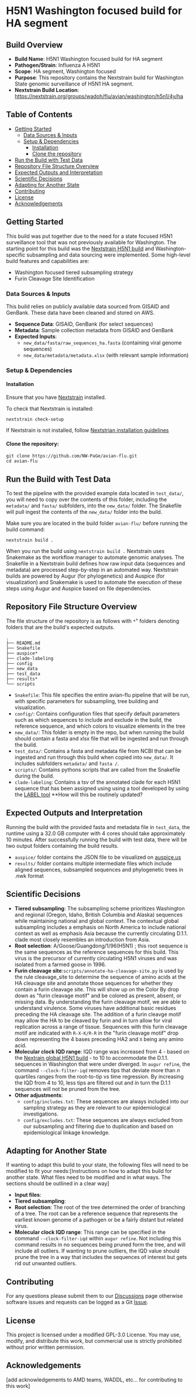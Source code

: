 # H5N1 Washington focused build for HA segment

## Build Overview
- **Build Name**: H5N1 Washington focused build for HA segment
- **Pathogen/Strain**: Influenza A H5N1
- **Scope**: HA segment, Washington focused
- **Purpose**: This repository contains the Nextstrain build for Washington State genomic surveillance of H5N1 HA segment.
- **Nextstrain Build Location**: https://nextstrain.org/groups/wadoh/flu/avian/washington/h5n1/4y/ha

## Table of Contents
- [Getting Started](#getting-started)
  - [Data Sources & Inputs](#data-sources--inputs)
  - [Setup & Dependencies](#setup--dependencies)
    - [Installation](#installation)
    - [Clone the repository](#clone-the-repository)
- [Run the Build with Test Data](#run-the-build-with-test-data)
- [Repository File Structure Overview](#repository-file-structure-overview)
- [Expected Outputs and Interpretation](#expected-outputs-and-interpretation)
- [Scientific Decisions](#scientific-decisions)
- [Adapting for Another State](#adapting-for-another-state)
- [Contributing](#contributing)
- [License](#license)
- [Acknowledgements](#acknowledgements)

## Getting Started
This build was put together due to the need for a state focused H5N1 surveillance tool that was not previously available for Washington. The starting point for this build was the [Nextstrain H5N1 build](https://github.com/nextstrain/avian-flu) and Washington-specific subsampling and data sourcing were implemented.
Some high-level build features and capabilities are:
- Washington focused tiered subsampling strategy
- Furin Cleavage Site Identification

### Data Sources & Inputs
This build relies on publicly available data sourced from GISAID and GenBank. These data have been cleaned and stored on AWS.

- **Sequence Data**: GISAID, GenBank (for select sequences)
- **Metadata**: Sample collection metadata from GISAID and GenBank
- **Expected Inputs**:
    - `new_data/fasta/raw_sequences_ha.fasta` (containing viral genome sequences)
    - `new_data/metadata/metadata.xlsx` (with relevant sample information)

### Setup & Dependencies
#### Installation
Ensure that you have [Nextstrain](https://docs.nextstrain.org/en/latest/install.html) installed.

To check that Nextstrain is installed:
```
nextstrain check-setup
```
If Nextstrain is not installed, follow [Nextstrian installation guidelines](https://docs.nextstrain.org/en/latest/install.html)

#### Clone the repository:

```
git clone https://github.com/NW-PaGe/avian-flu.git
cd avian-flu
```

## Run the Build with Test Data
To test the pipeline with the provided example data located in `test_data/`, you will need to copy over the contents of this folder, including the `metadata/` and `fasta/` subfolders, into the `new_data/` folder.  The Snakefile will pull ingest the contents of the `new_data/` folder into the build.  

Make sure you are located in the build folder `avian-flu/` before running the build command:

```
nextstrain build .
```

When you run the build using `nextstrain build .` Nextstrain uses Snakemake as the workflow manager to automate genomic analyses. The Snakefile in a Nextstrain build defines how raw input data (sequences and metadata) are processed step-by-step in an automated way. Nextstrain builds are powered by Augur (for phylogenetics) and Auspice (for visualization) and Snakemake is used to automate the execution of these steps using Augur and Auspice based on file dependencies.

## Repository File Structure Overview
The file structure of the repository is as follows with `*`" folders denoting folders that are the build's expected outputs.

```
.
├── README.md
├── Snakefile
├── auspice*
├── clade-labeling
├── config
├── new_data
├── test_data
├── results*
└── scripts
```

- `Snakefile`: This file specifies the entire avian-flu pipeline that will be run, with specific parameters for subsampling, tree building and visualization.
- `config/`: Contains configuration files that specify default parameters such as which sequences to include and exclude in the build, the reference sequence, and which colors to visualize elements in the tree
- `new_data/`: This folder is empty in the repo, but when running the build should contain a fasta and xlsx file that will be ingested and run through the build.
- `test_data/`: Contains a fasta and metadata file from NCBI that can be ingested and run through this build when copied into `new_data/`.  It includes subfolders `metadata/` and `fasta /`.
- `scripts/`: Contains pythons scripts that are called from the Snakefile during the build.
- `clade-labeling`: Contains a tsv of the annotated clade for each H5N1 sequence that has been assigned using using a tool developed by using the [LABEL tool](https://wonder.cdc.gov/amd/flu/label/) **How will this be routinely updated?

## Expected Outputs and Interpretation
Running the build with the provided fasta and metadata file in `test_data`, the runtime using a 32.0 GB computer with 4 cores should take approximately 10 minutes. After successfully running the build with test data, there will be two output folders containing the build results.

- `auspice/` folder contains the JSON file to be visualized on [auspice.us](https://auspice.us/)
- `results/` folder contains multiple intermediate files which include aligned sequences, subsampled sequences and phylogenetic trees in .nwk format

## Scientific Decisions
- **Tiered subsampling**: The subsampling scheme prioritizes Washington and regional (Oregon, Idaho, British Columbia and Alaska) sequences while maintaining national and global context. The contextual global subsampling includes a emphasis on North America to include national context as well as emphasis Asia because the currently circulating D.1.1. clade most closely resembles an introduction from Asia.
- **Root selection**: A/Goose/Guangdong/1/96(H5N1) ; this root sequence is the same sequences as the reference sequences for this build. This virus is the precursor of currently circulating H5N1 viruses and was isolated from a farmed goose in 1996.
- **Furin cleavage site**:`scripts/annotate-ha-cleavage-site.py` is used by the rule cleavage_site to determine the sequence of amino acids at the HA cleavage site and annotate those sequences for whether they contain a furin cleavage site. This will show up on the Color By drop down as "furin cleavage motif" and be colored as present, absent, or missing data. By understanding the furin cleavage motif, we are able to understand virulence.  Some viruses have additional basic residues preceding the HA cleavage site.  The addition of a furin cleavge motif may allow the HA to be cleaved by furin and in turn allow for viral replication across a range of tissue.  Sequences with this furin cleavage motif are indicated with `R-X-K/R-R` in the "furin cleavage motif" drop down representing the 4 bases preceding HA2 and `X` being any amino acid.
- **Molecular clock IQD range**: IQD range was increased from 4 - based on the [Nextrain global H5N1 build](https://nextstrain.org/avian-flu/h5n1/ha/2y) - to 10 to accommodate the D.1.1. sequences in Washington that were under diverged.  In `augur refine`, the command `--clock-filter-iqd` removes tips that deviate more than *n* quartiles ranges from the root-to-tip vs time regression. By increasing the IQD from 4 to 10, less tips are filtered out and in turn the D.1.1 sequences will not be pruned from the tree.
- **Other adjustments**:
  - `config/includes.txt`: These sequences are always included into our sampling strategy as they are relevant to our epidemiological investigations.
  - `config/excludes.txt`: These sequences are always excluded from our subsampling and filtering due to duplication and based on epidemiological linkage knowledge.


## Adapting for Another State
 If wanting to adapt this build to your state, the following files will need to be modified to fit your needs:[Instructions on how to adapt this build for another state. What files need to be modified and in what ways. The sections should be outlined in a clear way]
 - **Input files**:
 - **Tiered subsampling**:
 - **Root selection**: The root of the tree determined the order of branching of a tree.  The root can be a reference sequence that represents the earliest known genome of a pathogen or be a fairly distant but related virus.
 - **Molecular clock IQD range**: This range can be specified in the command `--clock-filter-iqd` within `augur refine`. Not including this command results in no sequences being pruned form the tree, and will include all outliers.  If wanting to prune outliers, the IQD value should prune the tree in a way that includes the sequences of interest but gets rid out unwanted outliers.


## Contributing
For any questions please submit them to our [Discussions](https://github.com/NW-PaGe/avian-flu/discussions) page otherwise software issues and requests can be logged as a Git [Issue](https://github.com/NW-PaGe/avian-flu/issues).

## License
This project is licensed under a modified GPL-3.0 License.
You may use, modify, and distribute this work, but commercial use is strictly prohibited without prior written permission.

## Acknowledgements

[add acknowledgements to AMD teams, WADDL, etc... for contributing to this work]
